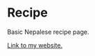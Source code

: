 # Recipe
Basic Nepalese recipe page.

<a href = "https://lily18ee.github.io/Recipe/">Link to my website. </a>
